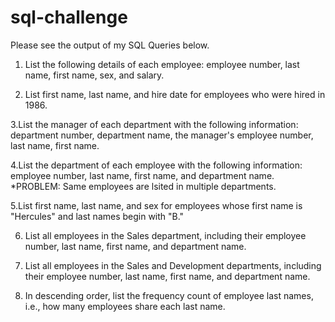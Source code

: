 # sql-challenge

Please see the output of my SQL Queries below.

 1. List the following details of each employee: employee number, last name, first name, sex, and salary.
 
 
 2. List first name, last name, and hire date for employees who were hired in 1986.
 
 
 3.List the manager of each department with the following information: department number, department name, the manager's employee number, last name, first name.
 
 
4.List the department of each employee with the following information: employee number, last name, first name, and department name.
*PROBLEM: Same employees are lsited in multiple departments.


5.List first name, last name, and sex for employees whose first name is "Hercules" and last names begin with "B."


6. List all employees in the Sales department, including their employee number, last name, first name, and department name.


7. List all employees in the Sales and Development departments, including their employee number, last name, first name, and department name.


8. In descending order, list the frequency count of employee last names, i.e., how many employees share each last name.
